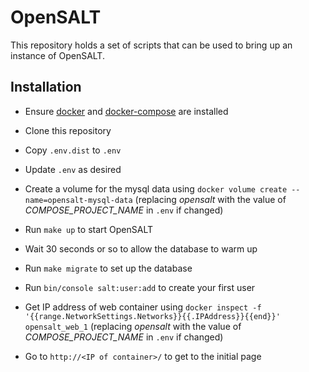 OpenSALT
========

This repository holds a set of scripts that can be used to bring up an
instance of OpenSALT.


Installation
------------

* Ensure [docker](https://docs.docker.com/get-docker/) and
  [docker-compose](https://docs.docker.com/compose/install/) are installed

* Clone this repository

* Copy `.env.dist` to `.env`
 
* Update `.env` as desired

* Create a volume for the mysql data using `docker volume create --name=opensalt-mysql-data`
  (replacing _opensalt_ with the value of _COMPOSE_PROJECT_NAME_ in `.env` if changed)

* Run `make up` to start OpenSALT

* Wait 30 seconds or so to allow the database to warm up

* Run `make migrate` to set up the database

* Run `bin/console salt:user:add` to create your first user

* Get IP address of web container using
  `docker inspect -f '{{range.NetworkSettings.Networks}}{{.IPAddress}}{{end}}' opensalt_web_1`
  (replacing _opensalt_ with the value of _COMPOSE_PROJECT_NAME_ in `.env` if changed)

* Go to `http://<IP of container>/` to get to the initial page

